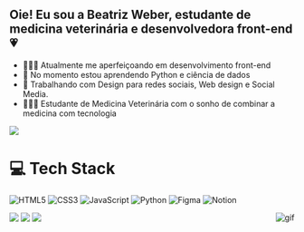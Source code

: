 ## Oie! Eu sou a Beatriz Weber, estudante de medicina veterinária e desenvolvedora front-end 💗

- 👩🏻‍💻 Atualmente me aperfeiçoando em desenvolvimento front-end
- 💭 No momento estou aprendendo Python e ciência de dados
- 🎨 Trabalhando com Design para redes sociais, Web design e Social Media.
- 👩🏻‍🎓 Estudante de Medicina Veterinária com o sonho de combinar a medicina com tecnologia



<!-- GitHub stats from https://github.com/anuraghazra/github-readme-stats -->
![](https://github-readme-stats.vercel.app/api?username=beawebers&theme=radical&hide_border=false&include_all_commits=true&count_private=true)<br/>



# 💻 Tech Stack
<!-- Badges from https://github.com/Ileriayo/markdown-badges -->
![HTML5](https://img.shields.io/badge/html5-%23E34F26.svg?style=for-the-badge&logo=html5&logoColor=white)
![CSS3](https://img.shields.io/badge/css3-%231572B6.svg?style=for-the-badge&logo=css3&logoColor=white)
![JavaScript](https://img.shields.io/badge/javascript-%23323330.svg?style=for-the-badge&logo=javascript&logoColor=%23F7DF1E)
![Python](https://img.shields.io/badge/python-3670A0?style=for-the-badge&logo=python&logoColor=ffdd54)
![Figma](https://img.shields.io/badge/figma-%23F24E1E.svg?style=for-the-badge&logo=figma&logoColor=white)
![Notion](https://img.shields.io/badge/Notion-%23000000.svg?style=for-the-badge&logo=notion&logoColor=white)
 
<div> 
  <a href="https://www.instagram.com/beawebers/" target="_blank"><img src="https://img.shields.io/badge/-Instagram-%23E4405F?style=for-the-badge&logo=instagram&logoColor=white" target="_blank"></a>
  <a href = "mailto:btrizws@gmail.com"><img src="https://img.shields.io/badge/-Gmail-%23333?style=for-the-badge&logo=gmail&logoColor=white" target="_blank"></a>
  <a href="https://www.linkedin.com/in/beatriz-weber-6723bb2b2/" target="_blank"><img src="https://img.shields.io/badge/-LinkedIn-%230077B5?style=for-the-badge&logo=linkedin&logoColor=white" target="_blank">
  <img align= "right" alt="gif" src="https://tenor.com/pt-BR/view/hearts-gif-24943030">
  
</div>
